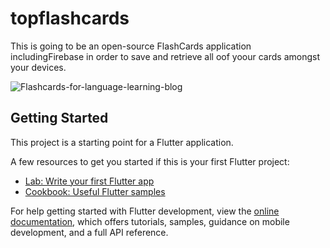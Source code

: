 # topflashcards

This is going to be an open-source FlashCards application includingFirebase in order to save and retrieve all oof yoour cards amongst your devices.

![Flashcards-for-language-learning-blog](https://user-images.githubusercontent.com/26481284/233814294-a45cb38a-7d14-4802-81ff-cea5772a4ff7.jpg)


## Getting Started

This project is a starting point for a Flutter application.

A few resources to get you started if this is your first Flutter project:

- [Lab: Write your first Flutter app](https://docs.flutter.dev/get-started/codelab)
- [Cookbook: Useful Flutter samples](https://docs.flutter.dev/cookbook)

For help getting started with Flutter development, view the
[online documentation](https://docs.flutter.dev/), which offers tutorials,
samples, guidance on mobile development, and a full API reference.
